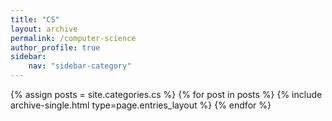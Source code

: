 ```yaml
---
title: "CS"
layout: archive
permalink: /computer-science
author_profile: true
sidebar:
    nav: "sidebar-category"
---
```


{% assign posts = site.categories.cs %}
{% for post in posts %} {% include archive-single.html type=page.entries_layout %} {% endfor %}